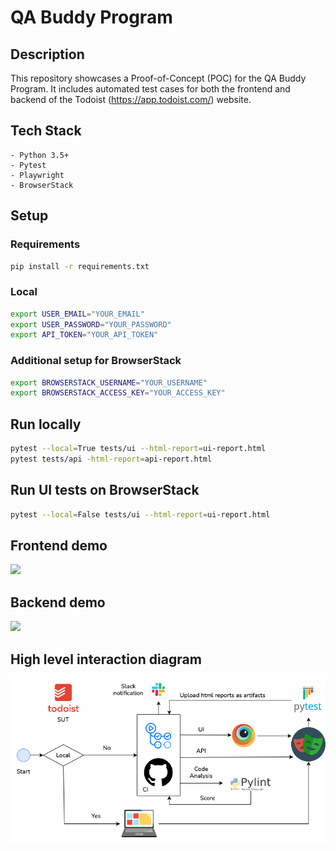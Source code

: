 # QA Buddy Program

## Description
This repository showcases a Proof-of-Concept (POC) for the QA Buddy Program. It includes automated test cases 
for both the frontend and backend of the Todoist (https://app.todoist.com/) website.

## Tech Stack
    - Python 3.5+
    - Pytest
    - Playwright
    - BrowserStack
## Setup
### Requirements
```bash
pip install -r requirements.txt
```

### Local
```bash
export USER_EMAIL="YOUR_EMAIL"
export USER_PASSWORD="YOUR_PASSWORD"
export API_TOKEN="YOUR_API_TOKEN"
```

### Additional setup for BrowserStack
```bash
export BROWSERSTACK_USERNAME="YOUR_USERNAME"
export BROWSERSTACK_ACCESS_KEY="YOUR_ACCESS_KEY"
```

## Run locally
```bash
pytest --local=True tests/ui --html-report=ui-report.html
pytest tests/api -html-report=api-report.html
```

## Run UI tests on BrowserStack
```bash
pytest --local=False tests/ui --html-report=ui-report.html
```

## Frontend demo
![](https://github.com/danteprz1/buddy-program/blob/main/demos/frontend.gif)

## Backend demo

![](https://github.com/danteprz1/buddy-program/blob/main/demos/backend.gif)

## High level interaction diagram

![](https://github.com/danteprz1/buddy-program/blob/main/diagram.drawio.png)
